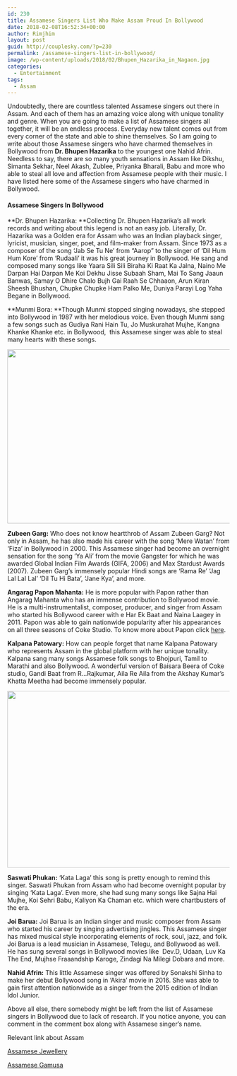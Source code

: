 ```yaml
---
id: 230
title: Assamese Singers List Who Make Assam Proud In Bollywood
date: 2018-02-08T16:52:34+00:00
author: Rimjhim
layout: post
guid: http://couplesky.com/?p=230
permalink: /assamese-singers-list-in-bollywood/
image: /wp-content/uploads/2018/02/Bhupen_Hazarika_in_Nagaon.jpg
categories:
  - Entertainment
tags:
  - Assam
---
```

Undoubtedly, there are countless talented Assamese singers out there in Assam. And each of them has an amazing voice along with unique tonality and genre. When you are going to make a list of Assamese singers all together, it will be an endless process. Everyday new talent comes out from every corner of the state and able to shine themselves. So I am going to write about those Assamese singers who have charmed themselves in Bollywood from **Dr. Bhupen Hazarika** to the youngest one Nahid Afrin. Needless to say, there are so many youth sensations in Assam like Dikshu, Simanta Sekhar, Neel Akash, Zublee, Priyanka Bharali, Babu and more who able to steal all love and affection from Assamese people with their music. I have listed here some of the Assamese singers who have charmed in Bollywood.

#### Assamese Singers In Bollywood

**Dr. Bhupen Hazarika: **Collecting Dr. Bhupen Hazarika&#8217;s all work records and writing about this legend is not an easy job. Literally, Dr. Hazarika was a Golden era for Assam who was an Indian playback singer, lyricist, musician, singer, poet, and film-maker from Assam. Since 1973 as a composer of the song ‘Jab Se Tu Ne&#8217; from “Aarop” to the singer of &#8216;Dil Hum Hum Kore&#8217; from &#8216;Rudaali&#8217; it was his great journey in Bollywood. He sang and composed many songs like Yaara Sili Sili Biraha Ki Raat Ka Jalna, Naino Me Darpan Hai Darpan Me Koi Dekhu Jisse Subaah Sham, Mai To Sang Jaaun Banwas, Samay O Dhire Chalo Bujh Gai Raah Se Chhaaon, Arun Kiran Sheesh Bhushan, Chupke Chupke Ham Palko Me, Duniya Parayi Log Yaha Begane in Bollywood.

**Munmi Bora: **Though Munmi stopped singing nowadays, she stepped into Bollywood in 1987 with her melodious voice. Even though Munmi sang a few songs such as Gudiya Rani Hain Tu, Jo Muskurahat Mujhe, Kangna Khanke Khanke etc. in Bollywood,  this Assamese singer was able to steal many hearts with these songs.

<img class="alignnone size-full wp-image-250 aligncenter" src="http://couplesky.com/wp-content/uploads/2018/02/Zubeen_Garg_in_Edufest_2016.jpg" alt="" width="600" height="394" /> 

**Zubeen Garg:** Who does not know heartthrob of Assam Zubeen Garg? Not only in Assam, he has also made his career with the song &#8216;Mere Watan&#8217; from &#8216;Fiza&#8217; in Bollywood in 2000. This Assamese singer had become an overnight sensation for the song &#8216;Ya Ali&#8217; from the movie Gangster for which he was awarded Global Indian Film Awards (GIFA, 2006) and Max Stardust Awards (2007). Zubeen Garg&#8217;s immensely popular Hindi songs are &#8216;Rama Re&#8217; &#8216;Jag Lal Lal Lal&#8217; &#8216;Dil Tu Hi Bata&#8217;, &#8216;Jane Kya&#8217;, and more.

**Angarag Papon Mahanta:** He is more popular with Papon rather than Angarag Mahanta who has an immense contribution to Bollywood movie. He is a multi-instrumentalist, composer, producer, and singer from Assam who started his Bollywood career with e Har Ek Baat and Naina Laagey in 2011. Papon was able to gain nationwide popularity after his appearances on all three seasons of Coke Studio. To know more about Papon click <a href="http://www.papon.in/papon.php" target="_blank" rel="noopener">here</a>.

**Kalpana Patowary:** How can people forget that name Kalpana Patowary who represents Assam in the global platform with her unique tonality. Kalpana sang many songs Assamese folk songs to Bhojpuri, Tamil to Marathi and also Bollywood. A wonderful version of Baisara Beera of Coke studio, Gandi Baat from R&#8230;Rajkumar, Aila Re Aila from the Akshay Kumar’s Khatta Meetha had become immensely popular.

<img class="alignnone size-full wp-image-252 aligncenter" src="http://couplesky.com/wp-content/uploads/2018/02/Kalpana_patowary.jpg" alt="" width="600" height="400" /> 

**Saswati Phukan:** &#8216;Kata Laga&#8217; this song is pretty enough to remind this singer. Saswati Phukan from Assam who had become overnight popular by singing &#8216;Kata Laga&#8217;. Even more, she had sung many songs like Sajna Hai Mujhe, Koi Sehri Babu, Kaliyon Ka Chaman etc. which were chartbusters of the era.

**Joi Barua:** Joi Barua is an Indian singer and music composer from Assam who started his career by singing advertising jingles. This Assamese singer has mixed musical style incorporating elements of rock, soul, jazz, and folk. Joi Barua is a lead musician in Assamese, Telegu, and Bollywood as well. He has sung several songs in Bollywood movies like  Dev.D, Udaan, Luv Ka The End, Mujhse Fraaandship Karoge, Zindagi Na Milegi Dobara and more.

**Nahid Afrin:** This little Assamese singer was offered by Sonakshi Sinha to make her debut Bollywood song in &#8216;Akira&#8217; movie in 2016. She was able to gain first attention nationwide as a singer from the 2015 edition of Indian Idol Junior.

Above all else, there somebody might be left from the list of Assamese singers in Bollywood due to lack of research. If you notice anyone, you can comment in the comment box along with Assamese singer&#8217;s name.

Relevant link about Assam

<a href="http://couplesky.com/gamusa-the-identity-of-assamese-culture/" target="_blank" rel="noopener">Assamese Jewellery</a>

 <a href="http://couplesky.com/assamese-traditional-jewellery/" target="_blank" rel="noopener">Assamese Gamusa</a>